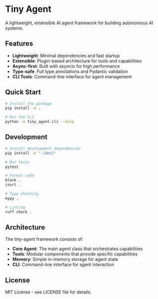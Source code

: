 # Tiny Agent

A lightweight, extensible AI agent framework for building autonomous AI systems.

## Features

- **Lightweight**: Minimal dependencies and fast startup
- **Extensible**: Plugin-based architecture for tools and capabilities
- **Async-first**: Built with asyncio for high performance
- **Type-safe**: Full type annotations and Pydantic validation
- **CLI Tools**: Command-line interface for agent management

## Quick Start

```bash
# Install the package
pip install -e .

# Run the CLI
python -m tiny_agent.cli --help
```

## Development

```bash
# Install development dependencies
pip install -e ".[dev]"

# Run tests
pytest

# Format code
black .
isort .

# Type checking
mypy .

# Linting
ruff check .
```

## Architecture

The tiny-agent framework consists of:

- **Core Agent**: The main agent class that orchestrates capabilities
- **Tools**: Modular components that provide specific capabilities
- **Memory**: Simple in-memory storage for agent state
- **CLI**: Command-line interface for agent interaction

## License

MIT License - see LICENSE file for details.